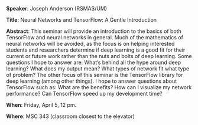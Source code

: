 **Speaker**: Joseph Anderson (RSMAS/UM)

**Title**: Neural Networks and TensorFlow: A Gentle Introduction

**Abstract**: This seminar will provide an introduction to the basics 
of both TensorFlow and neural networks in general. Much of the mathematics 
of neural networks will be avoided, as the focus is on helping interested 
students and researchers determine if deep learning is a good fit for their 
current or future work rather than the nuts and bolts of deep learning. 
Some questions I hope to answer are: What’s behind all the hype around 
deep learning? What does my output mean? What types of network fit what 
type of problem? The other focus of this seminar is the TensorFlow library 
for deep learning (among other things). I hope to answer questions about 
TensorFlow such as: What are the benefits? How can I visualize my network 
performance? Can TensorFlow speed up my development time? 

**When**: Friday, April 5, 12 pm.

**Where**: MSC 343 (classroom closest to the elevator)
